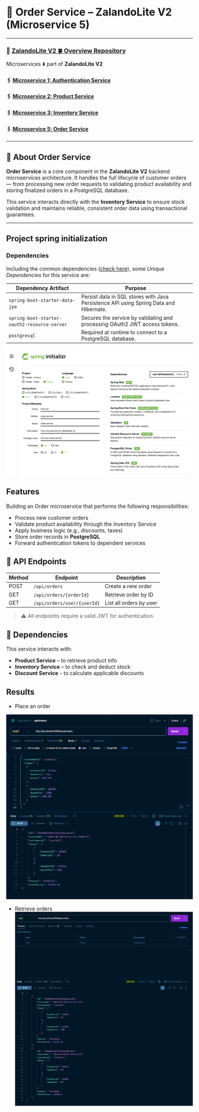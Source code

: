 
# 🧾 Order Service – ZalandoLite V2 (Microservice 5)

---

###   🔗 [ZalandoLite V2  🍀 Overview Repository ](https://github.com/Ochwada/ZalandoLiteV2-MicroservicesArchitecture)
Microservices ⬇️ part of **ZalandoLite V2**
#### 🖇️ [Microservice 1: Authentication Service](https://github.com/Ochwada/ZalandoLiteV2-authentication)
#### 🖇️ [Microservice 2: Product Service](https://github.com/reyhanovelek/ZalandoLiteV2-product1)
#### 🖇️ [Microservice 3: Inventory Service](https://github.com/Ochwada/ZalandoLiteV2-inventory)
#### 🖇️ [Microservice 5: Order Service](https://github.com/Ochwada/ZalandoLiteV2-order)

---
## 📖 About Order Service

**Order Service** is a core component in the **ZalandoLite V2** backend microservices architecture. It handles the full lifecycle of customer orders — from processing new order requests to validating product availability and storing finalized orders in a PostgreSQL database.

This service interacts directly with the **Inventory Service** to ensure stock validation and maintains reliable, consistent order data using transactional guarantees.

---

## Project spring initialization
### Dependencies
Including the common dependencies ([check here](https://github.com/Ochwada/ZalandoLiteV2-MicroservicesArchitecture)),
some *Unique Dependencies* for this service are:

| Dependency Artifact                          | Purpose                                                                               |
|----------------------------------------------|---------------------------------------------------------------------------------------|
| `spring-boot-starter-data-jpa`               | Persist data in SQL stores with Java Persistence APi using Spring Data and Hibernate. |
| `spring-boot-starter-oauth2-resource-server` | Secures the service by validating and processing OAuth2 JWT access tokens.            |
| `postgresql`                                 | Required at runtime to connect to a PostgreSQL database.                              |


![img.png](assets/img.png)


## Features
Building an Order microservice that performs the following responsibilities:
- Process new customer orders
- Validate product availability through the Inventory Service
- Apply business logic (e.g., discounts, taxes)
- Store order records in **PostgreSQL**
- Forward authentication tokens to dependent services


## 🔌 API Endpoints

| Method | Endpoint                    | Description             |
|--------|-----------------------------|-------------------------|
| POST   | `/api/orders`               | Create a new order      |
| GET    | `/api/orders/{orderId}`     | Retrieve order by ID    |
| GET    | `/api/orders/user/{userId}` | List all orders by user |

> ⚠️ All endpoints require a valid JWT for authentication.

## 🔗 Dependencies

This service interacts with:
- **Product Service** – to retrieve product info
- **Inventory Service** – to check and deduct stock
- **Discount Service** – to calculate applicable discounts

## Results
- Place an order


![img_1.png](assets/img_1.png)

- Retrieve orders
![img_2.png](assets/img_2.png)

